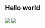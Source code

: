 ## Hello world

<a href="https://github.com/MrTrupen/github-readme-stats">
<img align="center" src="https://github-readme-stats.vercel.app/api?username=MrTrupen&show_icons=true&include_all_commits=true&theme=buefy&hide_border=true" /></a>

<a href="https://github.com/MrTrupen/github-readme-stats">
<img align="center" src="https://github-readme-stats.vercel.app/api/top-langs/?username=MrTrupen&layout=compact&theme=buefy&hide_border=true" /></a>